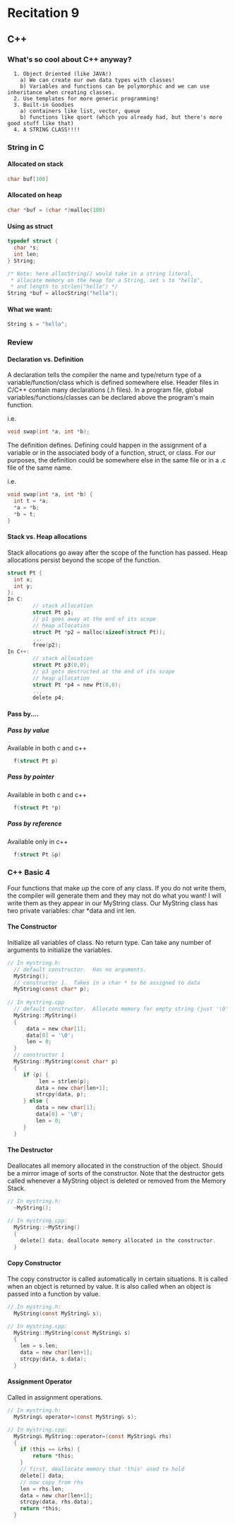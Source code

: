 # Recitation 9 #

## C++ ##

### What's so cool about C++ anyway? ###
```
  1. Object Oriented (like JAVA!)
    a) We can create our own data types with classes!
    b) Variables and functions can be polymorphic and we can use inheritance when creating classes.
  2. Use templates for more generic programming!
  3. Built-in Goodies
    a) containers like list, vector, queue
    b) functions like qsort (which you already had, but there's more good stuff like that)
  4. A STRING CLASS!!!!
```
### String in C ###
#### Allocated on stack ####
```c
char buf[100]
```
#### Allocated on heap ####
```c
char *buf = (char *)malloc(100)
```
#### Using as struct ####
```c
typedef struct {
  char *s;
  int len;
} String;

/* Note: here allocString() would take in a string literal,
 * allocate memory on the heap for a String, set s to "hello",
 * and length to strlen("hello") */
String *buf = allocString("hello");
```
#### What we want: ####
```c
String s = "hello";
```


### Review ###
#### Declaration vs. Definition ####
A declaration tells the compiler the name and type/return type of a variable/function/class
which is defined somewhere else.
Header files in C/C++ contain many declarations (.h files).
In a program file, global variables/functions/classes can be declared above the
program's main function.

i.e. 
```c
void swap(int *a, int *b);
```

The definition defines. Defining could happen in the assignment of a variable or
in the associated body of a function, struct, or class.
For our purposes, the definition could be somewhere else in 
the same file or in a .c file of the same name.

i.e. 
```c
void swap(int *a, int *b) {
  int t = *a;
  *a = *b;
  *b = t;
}
```

#### Stack vs. Heap allocations ####
Stack allocations go away after the scope of the function has passed.  Heap allocations persist
beyond the scope of the function.
```c
struct Pt {
  int x;
  int y;
};
In C:
        // stack allocation
        struct Pt p1;
        // p1 goes away at the end of its scope
        // heap allocation
        struct Pt *p2 = malloc(sizeof(struct Pt));
        ...
        free(p2);
In C++:
        // stack allocation
        struct Pt p3(0,0);
        // p3 gets destructed at the end of its scope
        // heap allocation
        struct Pt *p4 = new Pt(0,0);
        ...
        delete p4;
```
#### Pass by.... ####
##### Pass by value #####
Available in both c and c++
```c
  f(struct Pt p)
```
##### Pass by pointer #####
Available in both c and c++
```c
  f(struct Pt *p)
```
##### Pass by reference #####
Available only in c++
```c
  f(struct Pt &p)
```


### C++ Basic 4 ###
Four functions that make up the core of any class.  If you do not write them, the compiler will generate them
and they may not do what you want!  I will write them as they appear in our MyString class.
Our MyString class has two private variables: char *data and int len.
#### The Constructor ####
Initialize all variables of class.  No return type.  Can take any number of arguments to initialize the variables.
```c
// In mystring.h:
  // default constructor.  Has no arguments.
  MyString();
  // constructor 1.  Takes in a char * to be assigned to data
  MyString(const char* p);
        
// In mystring.cpp
  // default constructor.  Allocate memory for empty string (just '\0' char).
  MyString::MyString()
  {
      data = new char[1];
      data[0] = '\0';
      len = 0;
  }
  // constructor 1
  MyString::MyString(const char* p)
  {
     if (p) {
          len = strlen(p);
         data = new char[len+1];
         strcpy(data, p);
     } else {
         data = new char[1];
         data[0] = '\0';
         len = 0;
     }
  }
```
#### The Destructor ####
Deallocates all memory allocated in the construction of the object.
Should be a mirror image of sorts of the constructor. Note that the destructor gets called whenever a MyString object is deleted or removed from the Memory Stack.
```c
// In mystring.h:
  ~MyString();
  
// In mystring.cpp:
  MyString::~MyString()
  {
    delete[] data; deallocate memory allocated in the constructor.
  }
```
#### Copy Constructor ####
The copy constructor is called automatically in certain situations.
It is called when an object is returned by value.
It is also called when an object is passed into a function by value.
```c
// In mystring.h:
  MyString(const MyString& s);

// In mystring.cpp:
  MyString::MyString(const MyString& s)
  {
    len = s.len;
    data = new char[len+1];
    strcpy(data, s.data);
  }
```
#### Assignment Operator ####
Called in assignment operations.
```c
// In mystring.h:
  MyString& operator=(const MyString& s);

// In mystring.cpp:
  MyString& MyString::operator=(const MyString& rhs)
  {
    if (this == &rhs) {
        return *this;
    }
    // first, deallocate memory that 'this' used to hold
    delete[] data;
    // now copy from rhs
    len = rhs.len;
    data = new char[len+1];
    strcpy(data, rhs.data);
    return *this;
  }
```
